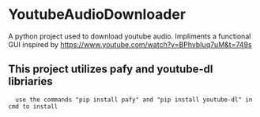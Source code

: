 # YoutubeAudioDownloader

A python project used to download youtube audio. Impliments a functional GUI inspired by https://www.youtube.com/watch?v=BPhvbIuq7uM&t=749s

## This project utilizes pafy and youtube-dl libriaries 
      use the commands "pip install pafy" and "pip install youtube-dl" in cmd to install 

